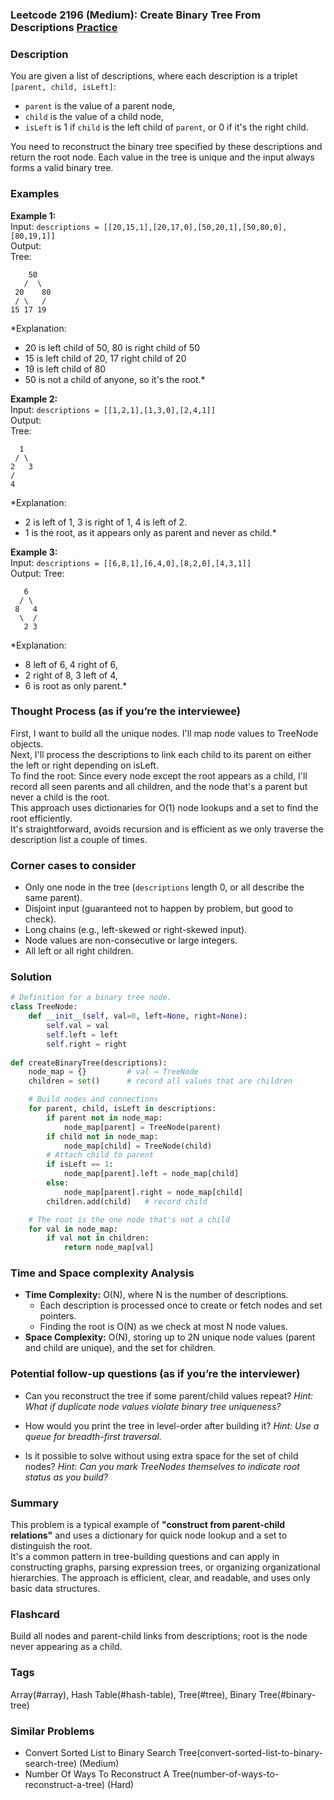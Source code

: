 ### Leetcode 2196 (Medium): Create Binary Tree From Descriptions [Practice](https://leetcode.com/problems/create-binary-tree-from-descriptions)

### Description  
You are given a list of descriptions, where each description is a triplet `[parent, child, isLeft]`:
- `parent` is the value of a parent node,
- `child` is the value of a child node,
- `isLeft` is 1 if `child` is the left child of `parent`, or 0 if it's the right child.

You need to reconstruct the binary tree specified by these descriptions and return the root node. Each value in the tree is unique and the input always forms a valid binary tree.

### Examples  

**Example 1:**  
Input: `descriptions = [[20,15,1],[20,17,0],[50,20,1],[50,80,0],[80,19,1]]`  
Output:  
Tree:
```
    50
   /  \
 20    80
 / \   /
15 17 19
```
*Explanation: 
- 20 is left child of 50, 80 is right child of 50  
- 15 is left child of 20, 17 right child of 20  
- 19 is left child of 80  
- 50 is not a child of anyone, so it's the root.*

**Example 2:**  
Input: `descriptions = [[1,2,1],[1,3,0],[2,4,1]]`  
Output:  
Tree:
```
  1
 / \
2   3
/
4
```
*Explanation:
- 2 is left of 1, 3 is right of 1, 4 is left of 2.
- 1 is the root, as it appears only as parent and never as child.*

**Example 3:**  
Input: `descriptions = [[6,8,1],[6,4,0],[8,2,0],[4,3,1]]`  
Output:
Tree:
```
   6
  / \
 8   4
  \  /
   2 3
```
*Explanation:
- 8 left of 6, 4 right of 6,
- 2 right of 8, 3 left of 4,
- 6 is root as only parent.*

### Thought Process (as if you’re the interviewee)  

First, I want to build all the unique nodes. I'll map node values to TreeNode objects.  
Next, I'll process the descriptions to link each child to its parent on either the left or right depending on isLeft.  
To find the root: Since every node except the root appears as a child, I'll record all seen parents and all children, and the node that's a parent but never a child is the root.  
This approach uses dictionaries for O(1) node lookups and a set to find the root efficiently.  
It's straightforward, avoids recursion and is efficient as we only traverse the description list a couple of times.

### Corner cases to consider  
- Only one node in the tree (`descriptions` length 0, or all describe the same parent).
- Disjoint input (guaranteed not to happen by problem, but good to check).
- Long chains (e.g., left-skewed or right-skewed input).
- Node values are non-consecutive or large integers.
- All left or all right children.

### Solution

```python
# Definition for a binary tree node.
class TreeNode:
    def __init__(self, val=0, left=None, right=None):
        self.val = val
        self.left = left
        self.right = right
        
def createBinaryTree(descriptions):
    node_map = {}         # val → TreeNode
    children = set()      # record all values that are children

    # Build nodes and connections
    for parent, child, isLeft in descriptions:
        if parent not in node_map:
            node_map[parent] = TreeNode(parent)
        if child not in node_map:
            node_map[child] = TreeNode(child)
        # Attach child to parent
        if isLeft == 1:
            node_map[parent].left = node_map[child]
        else:
            node_map[parent].right = node_map[child]
        children.add(child)   # record child

    # The root is the one node that's not a child
    for val in node_map:
        if val not in children:
            return node_map[val]
```

### Time and Space complexity Analysis  

- **Time Complexity:** O(N), where N is the number of descriptions.  
  - Each description is processed once to create or fetch nodes and set pointers.
  - Finding the root is O(N) as we check at most N node values.
- **Space Complexity:** O(N), storing up to 2N unique node values (parent and child are unique), and the set for children.

### Potential follow-up questions (as if you’re the interviewer)  

- Can you reconstruct the tree if some parent/child values repeat?
  *Hint: What if duplicate node values violate binary tree uniqueness?*

- How would you print the tree in level-order after building it?
  *Hint: Use a queue for breadth-first traversal.*

- Is it possible to solve without using extra space for the set of child nodes?
  *Hint: Can you mark TreeNodes themselves to indicate root status as you build?*

### Summary
This problem is a typical example of **"construct from parent-child relations"** and uses a dictionary for quick node lookup and a set to distinguish the root.  
It's a common pattern in tree-building questions and can apply in constructing graphs, parsing expression trees, or organizing organizational hierarchies. The approach is efficient, clear, and readable, and uses only basic data structures.


### Flashcard
Build all nodes and parent-child links from descriptions; root is the node never appearing as a child.

### Tags
Array(#array), Hash Table(#hash-table), Tree(#tree), Binary Tree(#binary-tree)

### Similar Problems
- Convert Sorted List to Binary Search Tree(convert-sorted-list-to-binary-search-tree) (Medium)
- Number Of Ways To Reconstruct A Tree(number-of-ways-to-reconstruct-a-tree) (Hard)